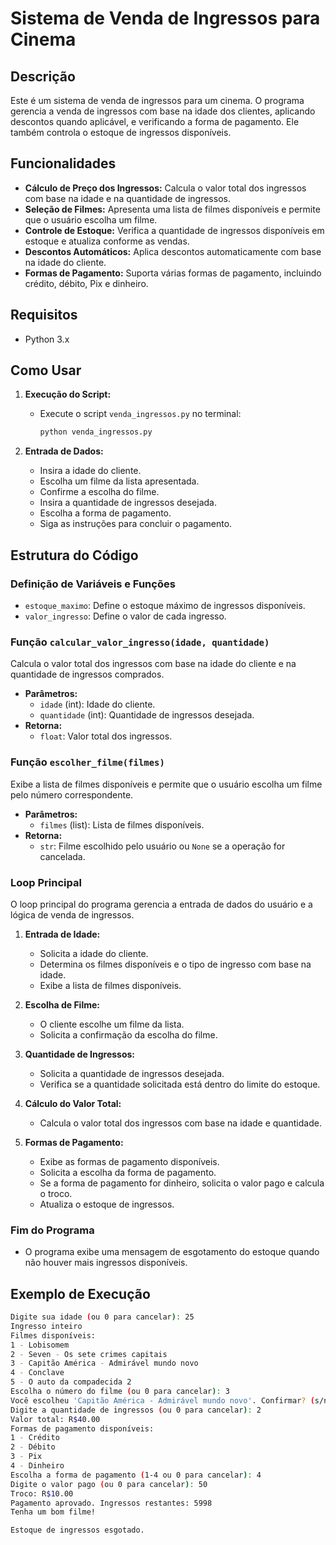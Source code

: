 # Sistema de Venda de Ingressos para Cinema

## Descrição

Este é um sistema de venda de ingressos para um cinema. O programa gerencia a venda de ingressos com base na idade dos clientes, aplicando descontos quando aplicável, e verificando a forma de pagamento. Ele também controla o estoque de ingressos disponíveis.

## Funcionalidades

- **Cálculo de Preço dos Ingressos:** Calcula o valor total dos ingressos com base na idade e na quantidade de ingressos.
- **Seleção de Filmes:** Apresenta uma lista de filmes disponíveis e permite que o usuário escolha um filme.
- **Controle de Estoque:** Verifica a quantidade de ingressos disponíveis em estoque e atualiza conforme as vendas.
- **Descontos Automáticos:** Aplica descontos automaticamente com base na idade do cliente.
- **Formas de Pagamento:** Suporta várias formas de pagamento, incluindo crédito, débito, Pix e dinheiro.

## Requisitos

- Python 3.x

## Como Usar

1. **Execução do Script:**

   - Execute o script `venda_ingressos.py` no terminal:
     ```sh
     python venda_ingressos.py
     ```

2. **Entrada de Dados:**
   - Insira a idade do cliente.
   - Escolha um filme da lista apresentada.
   - Confirme a escolha do filme.
   - Insira a quantidade de ingressos desejada.
   - Escolha a forma de pagamento.
   - Siga as instruções para concluir o pagamento.

## Estrutura do Código

### Definição de Variáveis e Funções

- `estoque_maximo`: Define o estoque máximo de ingressos disponíveis.
- `valor_ingresso`: Define o valor de cada ingresso.

### Função `calcular_valor_ingresso(idade, quantidade)`

Calcula o valor total dos ingressos com base na idade do cliente e na quantidade de ingressos comprados.

- **Parâmetros:**
  - `idade` (int): Idade do cliente.
  - `quantidade` (int): Quantidade de ingressos desejada.
- **Retorna:**
  - `float`: Valor total dos ingressos.

### Função `escolher_filme(filmes)`

Exibe a lista de filmes disponíveis e permite que o usuário escolha um filme pelo número correspondente.

- **Parâmetros:**
  - `filmes` (list): Lista de filmes disponíveis.
- **Retorna:**
  - `str`: Filme escolhido pelo usuário ou `None` se a operação for cancelada.

### Loop Principal

O loop principal do programa gerencia a entrada de dados do usuário e a lógica de venda de ingressos.

1. **Entrada de Idade:**

   - Solicita a idade do cliente.
   - Determina os filmes disponíveis e o tipo de ingresso com base na idade.
   - Exibe a lista de filmes disponíveis.

2. **Escolha de Filme:**

   - O cliente escolhe um filme da lista.
   - Solicita a confirmação da escolha do filme.

3. **Quantidade de Ingressos:**

   - Solicita a quantidade de ingressos desejada.
   - Verifica se a quantidade solicitada está dentro do limite do estoque.

4. **Cálculo do Valor Total:**

   - Calcula o valor total dos ingressos com base na idade e quantidade.

5. **Formas de Pagamento:**
   - Exibe as formas de pagamento disponíveis.
   - Solicita a escolha da forma de pagamento.
   - Se a forma de pagamento for dinheiro, solicita o valor pago e calcula o troco.
   - Atualiza o estoque de ingressos.

### Fim do Programa

- O programa exibe uma mensagem de esgotamento do estoque quando não houver mais ingressos disponíveis.

## Exemplo de Execução

```sh
Digite sua idade (ou 0 para cancelar): 25
Ingresso inteiro
Filmes disponíveis:
1 - Lobisomem
2 - Seven - Os sete crimes capitais
3 - Capitão América - Admirável mundo novo
4 - Conclave
5 - O auto da compadecida 2
Escolha o número do filme (ou 0 para cancelar): 3
Você escolheu 'Capitão América - Admirável mundo novo'. Confirmar? (s/n ou 0 para cancelar): s
Digite a quantidade de ingressos (ou 0 para cancelar): 2
Valor total: R$40.00
Formas de pagamento disponíveis:
1 - Crédito
2 - Débito
3 - Pix
4 - Dinheiro
Escolha a forma de pagamento (1-4 ou 0 para cancelar): 4
Digite o valor pago (ou 0 para cancelar): 50
Troco: R$10.00
Pagamento aprovado. Ingressos restantes: 5998
Tenha um bom filme!

Estoque de ingressos esgotado.
```
